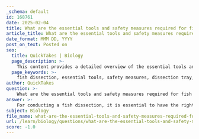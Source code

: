 ```yaml
---
_schema: default
id: 168761
date: 2025-02-04
title: What are the essential tools and safety measures required for fish dissection?
article_title: What are the essential tools and safety measures required for fish dissection?
date_format: MMM DD, YYYY
post_on_text: Posted on
seo:
  title: QuickTakes | Biology
  page_description: >-
    This content provides a detailed overview of the essential tools and safety measures required for conducting a fish dissection, emphasizing the importance of personal protective equipment and proper handling of specimens.
  page_keywords: >-
    fish dissection, essential tools, safety measures, dissection tray, cutting devices, forceps, dissection pins, personal protective equipment, PPE, sharp instruments, specimen handling, workspace organization, disposal guidelines, anatomy education
author: QuickTakes
question: >-
    What are the essential tools and safety measures required for fish dissection?
answer: >-
    For conducting a fish dissection, it is essential to have the right tools and to follow safety measures to ensure a safe and effective learning experience. Here’s a detailed overview based on the gathered information:\n\n### Essential Tools for Fish Dissection\n1. **Dissection Tray**: A flat surface to hold the fish specimen and collect any fluids.\n2. **Cutting Devices**: \n   - **Scalpel or X-acto Knife**: For making precise incisions.\n   - **Sharp Craft Scissors**: An alternative to scalpels for cutting through tissue.\n3. **Forceps**: To hold and manipulate tissues during dissection.\n4. **Dissection Pins**: To secure the specimen in place on the tray.\n5. **Scissors**: For cutting through softer tissues.\n6. **Probe**: To explore and separate structures without cutting.\n7. **Goggles**: To protect eyes from any splashes or debris.\n8. **Apron**: To protect clothing from fluids and preserve materials.\n9. **Gloves**: Latex or nitrile gloves to protect hands from preservatives and sharp instruments.\n\n### Safety Measures\n1. **Personal Protective Equipment (PPE)**: Always wear goggles, an apron, and gloves to minimize exposure to harmful substances and sharp tools.\n2. **Handling Specimens**: Be aware that fish specimens are often preserved in formalin, which contains formaldehyde. Wash the specimen before use and never ingest any parts.\n3. **Sharp Instruments**: Handle all cutting tools with care. Always cut away from your body and keep fingers clear of the cutting path.\n4. **Workspace Organization**: Keep the dissection area clean and organized to prevent accidents. Ensure that all tools are accounted for before and after the dissection.\n5. **Disposal of Materials**: Follow proper disposal guidelines for biological materials and preserved specimens. Do not remove any parts from the classroom.\n6. **Awareness of Allergies**: Be mindful of any allergies to latex or other materials used during dissection.\n\n### Conclusion\nBy using the appropriate tools and adhering to safety measures, students can effectively learn about fish anatomy and physiology while minimizing risks associated with dissection. Always ensure that safety guidelines are discussed and understood before beginning the dissection process.
subject: Biology
file_name: what-are-the-essential-tools-and-safety-measures-required-for-fish-dissection.md
url: /learn/biology/questions/what-are-the-essential-tools-and-safety-measures-required-for-fish-dissection
score: -1.0
---
```


&nbsp;